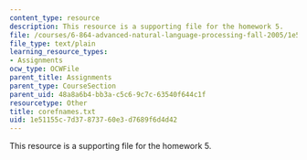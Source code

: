 ```yaml
---
content_type: resource
description: This resource is a supporting file for the homework 5.
file: /courses/6-864-advanced-natural-language-processing-fall-2005/1e51155c7d37873760e3d7689f6d4d42_corefnames.txt
file_type: text/plain
learning_resource_types:
- Assignments
ocw_type: OCWFile
parent_title: Assignments
parent_type: CourseSection
parent_uid: 48a8a6b4-bb3a-c5c6-9c7c-63540f644c1f
resourcetype: Other
title: corefnames.txt
uid: 1e51155c-7d37-8737-60e3-d7689f6d4d42
---
```

This resource is a supporting file for the homework 5.

